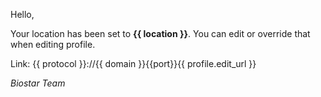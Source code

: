 Hello,

Your location has been set to **{{ location }}**. You can edit or override that when editing profile. 

Link: {{ protocol }}://{{ domain }}{{port}}{{ profile.edit_url }}
 
*Biostar Team* 
